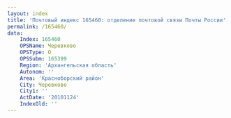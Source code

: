 ```yaml
---
layout: index
title: 'Почтовый индекс 165460: отделение почтовой связи Почты России'
permalink: /165460/
data:
    Index: 165460
    OPSName: Черевково
    OPSType: О
    OPSSubm: 165399
    Region: 'Архангельская область'
    Autonom: ''
    Area: 'Красноборский район'
    City: Черевково
    City1: ''
    ActDate: '20101124'
    IndexOld: ''
---
```

